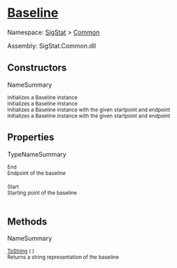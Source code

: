 # [Baseline](./Baseline.md)

Namespace: [SigStat]() > [Common](./README.md)

Assembly: SigStat.Common.dll


## Constructors

NameSummary

<sub>Initializes a Baseline instance</sub><br><sub>Initializes a Baseline instance</sub><br>
<sub>Initializes a Baseline instance with the given startpoint and endpoint</sub><br><sub>Initializes a Baseline instance with the given startpoint and endpoint</sub><br>


## Properties

TypeNameSummary

<sub>End</sub><br><sub>Endpoint of the baseline</sub><br><br>
<sub>Start</sub><br><sub>Starting point of the baseline</sub><br><br>


## Methods

NameSummary

<sub>[ToString](./Methods/Baseline-100663332.md) (  )</sub><br><sub>Returns a string representation of the baseline</sub><br>


